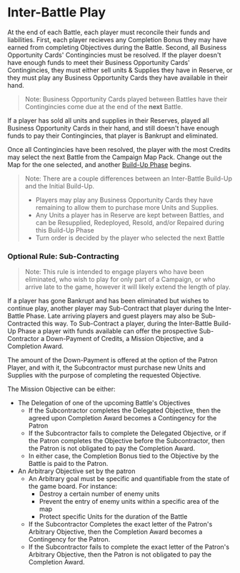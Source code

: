 # Inter-Battle Play
At the end of each Battle, each player must reconcile their funds and liabilities.  First, each player recieves any Completion Bonus they may have earned from completing Objectives during the Battle. Second, all Business Opportunity Cards' Contingincies must be resolved.  If the player doesn't have enough funds to meet their Business Opportunity Cards' Contingincies, they must either sell units & Supplies they have in Reserve, or they must play any Business Opportunity Cards they have available in their hand.

> Note: Business Opportunity Cards played between Battles have their Contingincies come due at the end of the **next** Battle.

If a player has sold all units and supplies in their Reserves, played all Business Opportunity Cards in their hand, and still doesn't have enough funds to pay their Contingincies, that player is Bankrupt and eliminated.  

Once all Contingincies have been resolved, the player with the most Credits may select the next Battle from the Campaign Map Pack.  Change out the Map for the one selected, and another [Build-Up Phase](./InitialSetup.md#"Build-Up-Phase") begins.  

> Note: There are a couple differences between an Inter-Battle Build-Up and the Initial Build-Up.
> - Players may play any Business Opportunity Cards they have remaining to allow them to purchase more Units and Supplies.
> - Any Units a player has in Reserve are kept between Battles, and can be Resupplied, Redeployed, Resold, and/or Repaired during this Build-Up Phase
> - Turn order is decided by the player who selected the next Battle

### Optional Rule: Sub-Contracting

> Note: This rule is intended to engage players who have been eliminated, who wish to play for only part of a Campaign, or who arrive late to the game, however it will likely extend the length of play.

If a player has gone Bankrupt and has been eliminated but wishes to continue play, another player may Sub-Contract that player during the Inter-Battle Phase.  Late arriving players and guest players may also be Sub-Contracted this way.  To Sub-Contract a player, during the Inter-Battle Build-Up Phase a player with funds available can offer the prospective Sub-Contractor a Down-Payment of Credits, a Mission Objective, and a Completion Award.  

The amount of the Down-Payment is offered at the option of the Patron Player, and with it, the Subcontractor must purchase new Units and Supplies with the purpose of completing the requested Objective.  

The Mission Objective can be either:
- The Delegation of one of the upcoming Battle's Objectives
  - If the Subcontractor completes the Delegated Objective, then the agreed upon Completion Award becomes a Contingency for the Patron
  - If the Subcontractor fails to complete the Delegated Objective, or if the Patron completes the Objective before the Subcontractor, then the Patron is not obligated to pay the Completion Award.
  - In either case, the Completion Bonus tied to the Objective by the Battle is paid to the Patron.
- An Arbitrary Objective set by the patron
  - An Arbitrary goal must be specific and quantifiable from the state of the game board. For instance:
    - Destroy a certain number of enemy units
    - Prevent the entry of enemy units within a specific area of the map
    - Protect specific Units for the duration of the Battle
  - If the Subcontractor Completes the exact letter of the Patron's Arbitrary Objective, then the Completion Award becomes a Contingency for the Patron.  
  - If the Subcontractor fails to complete the exact letter of the Patron's Arbitrary Objective, then the Patron is not obligated to pay the Completion Award.

